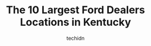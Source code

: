 ---
layout: ampstory
image: https://i0.wp.com/paketmu.com/wp-content/uploads/2023/06/stuart-powell-ford-mazda-0-in-kentucky-1686369067.jpeg?resize=640,853
author: techidn
featured: false
description: Explore the diverse Ford Dealer scene in Kentucky, home to an incredible selection of 10 establishments catering to every taste. Whether youre in search of iconic favorites or undiscovered 
title: The 10 Largest Ford Dealers Locations in Kentucky
cover:
   title: The 10 Largest Ford Dealers Locations in Kentucky
   subtitle: RICKPATE
   background: https://paketmu.com/wp-content/uploads/2023/06/stuart-powell-ford-mazda-0-in-kentucky-1686369067.jpeg

pages: 
 - layout: thirds
   top: <h1>#1 Oxmoor Ford</h1>
   bottom: "<p>Even tho I dont get what I needed. The guy who helped me was super helpful & worked with me with my concerns. Very positive. I think his name is Cody shown. Thank you!</p>"
   background: https://paketmu.com/wp-content/uploads/2023/06/stuart-powell-ford-mazda-1-in-kentucky-1686369069.jpeg
   backgroundblur: true
 - layout: thirds
   top: <h1>#2 Paul Miller Ford</h1>
   bottom: "<p>Ask for Zack Shuping! I went there not thinking I was going to buy a car that day. It was my first time purchasing a car and my parents werent able to be in person wit</p>"
   background: https://paketmu.com/wp-content/uploads/2023/06/stuart-powell-ford-mazda-2-in-kentucky-1686369070.jpeg
   cta:
      link: https://paketmu.com/the-10-largest-ford-dealers-locations-in-kentucky/
      text: The 10 Largest Ford Dealers Locations in Kentucky
 - layout: thirds
   top: <h1>#3 Pinnacle Ford Lincoln</h1>
   bottom: "<p>Excellent customer service. Reese Miller was extremely professional, helpful, and made the process a breeze. Best prices in the area and low pressure sales. Highly recomm</p>"
   background: https://paketmu.com/wp-content/uploads/2023/06/stuart-powell-ford-mazda-3-in-kentucky-1686369071.jpeg
   cta:
      link: https://paketmu.com/the-10-largest-ford-dealers-locations-in-kentucky/
      text: The 10 Largest Ford Dealers Locations in Kentucky
 - layout: thirds
   top: <h1>#4 Mike Castrucci Ford of Alexandria</h1>
   bottom: "<p>7400 Alexandria Pike, Alexandria, KY 41001, United States</p>"
   background: https://images.unsplash.com/photo-1553949345-eb786bb3f7ba?ixlib=rb-4.0.3&ixid=MnwxMjA3fDB8MHxwaG90by1wYWdlfHx8fGVufDB8fHx8&auto=format&fit=crop&w=640&h=853&q=80
   cta:
      link: https://paketmu.com/the-10-largest-ford-dealers-locations-in-kentucky/
      text: The 10 Largest Ford Dealers Locations in Kentucky
 - layout: thirds
   top: <h1>#5 Alton Blakley Ford</h1>
   bottom: "<p>2130 S Hwy 27, Somerset, KY 42501, United States</p>"
   background: https://images.unsplash.com/photo-1496096265110-f83ad7f96608?ixlib=rb-4.0.3&ixid=MnwxMjA3fDB8MHxwaG90by1wYWdlfHx8fGVufDB8fHx8&auto=format&fit=crop&w=640&h=853&q=80
   cta:
      link: https://paketmu.com/the-10-largest-ford-dealers-locations-in-kentucky/
      text: The 10 Largest Ford Dealers Locations in Kentucky
 - layout: thirds
   top: <h1>#6 Town and Country Ford, LLC</h1>
   bottom: "<p>6015 Preston Hwy, Louisville, KY 40219, United States</p>"
   background: https://images.unsplash.com/photo-1549241520-425e3dfc01cb?ixlib=rb-4.0.3&ixid=MnwxMjA3fDB8MHxwaG90by1wYWdlfHx8fGVufDB8fHx8&auto=format&fit=crop&w=640&h=853&q=80
   cta:
      link: https://paketmu.com/the-10-largest-ford-dealers-locations-in-kentucky/
      text: The 10 Largest Ford Dealers Locations in Kentucky
 - layout: thirds
   top: <h1>#7 Byerly Ford Inc</h1>
   bottom: "<p>4041 Dixie Hwy, Louisville, KY 40216, United States</p>"
   background: https://images.unsplash.com/photo-1608411404720-c8f0417bcdba?ixlib=rb-4.0.3&ixid=MnwxMjA3fDB8MHxwaG90by1wYWdlfHx8fGVufDB8fHx8&auto=format&fit=crop&w=640&h=853&q=80
   cta:
      link: https://paketmu.com/the-10-largest-ford-dealers-locations-in-kentucky/
      text: The 10 Largest Ford Dealers Locations in Kentucky
 - layout: thirds
   middle: Continue reading...
   background: https://images.unsplash.com/photo-1489648022186-8f49310909a0?ixlib=rb-4.0.3&ixid=MnwxMjA3fDB8MHxwaG90by1wYWdlfHx8fGVufDB8fHx8&auto=format&fit=crop&w=640&h=853&q=80
   cta:
      link: https://paketmu.com/the-10-largest-ford-dealers-locations-in-kentucky/
      text: The 10 Largest Ford Dealers Locations in Kentucky
      
---